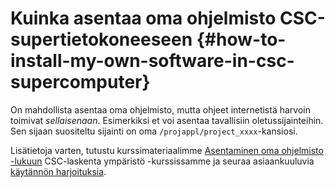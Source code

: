 # Kuinka asentaa oma ohjelmisto CSC-supertietokoneeseen {#how-to-install-my-own-software-in-csc-supercomputer}

On mahdollista asentaa oma ohjelmisto, mutta ohjeet internetistä
harvoin toimivat _sellaisenaan_. Esimerkiksi et voi asentaa tavallisiin
oletussijainteihin. Sen sijaan suositeltu sijainti on oma 
`/projappl/project_xxxx`-kansiosi.

Lisätietoja varten, tutustu kurssimateriaalimme
[Asentaminen oma ohjelmisto -lukuun](https://a3s.fi/CSC_training/09_installing.html#/installing-own-software)
CSC-laskenta ympäristö -kurssissamme ja seuraa asiaankuuluvia
[käytännön harjoituksia](https://csc-training.github.io/csc-env-eff/part-2/installing/).